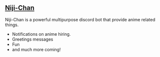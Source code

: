 ## [Niji-Chan](https://nijichan.xyz)

Niji-Chan is a powerful multipurpose discord bot that provide anime related things.

- Notifications on anime hiring.
- Greetings messages
- Fun
- and much more coming!

